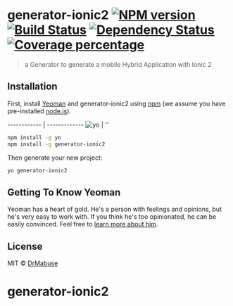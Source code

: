 # generator-ionic2 [![NPM version][npm-image]][npm-url] [![Build Status][travis-image]][travis-url] [![Dependency Status][daviddm-image]][daviddm-url] [![Coverage percentage][coveralls-image]][coveralls-url]
> a Generator to generate a mobile Hybrid Application with Ionic 2

## Installation

First, install [Yeoman](http://yeoman.io) and generator-ionic2 using [npm](https://www.npmjs.com/) (we assume you have pre-installed [node.js](https://nodejs.org/)).

------------ | -------------
![yo](http://yeoman.io/static/mustache.d62b915ab6.svg) | ''

```bash
npm install -g yo
npm install -g generator-ionic2
```

Then generate your new project:

```bash
yo generator-ionic2
```

## Getting To Know Yeoman

Yeoman has a heart of gold. He&#39;s a person with feelings and opinions, but he&#39;s very easy to work with. If you think he&#39;s too opinionated, he can be easily convinced. Feel free to [learn more about him](http://yeoman.io/).

## License

MIT © [DrMabuse](pascal-brewing.de)


[npm-image]: https://badge.fury.io/js/generator-ionic2.svg
[npm-url]: https://npmjs.org/package/generator-ionic2
[travis-image]: https://travis-ci.org/DrMabuse23/generator-ionic2.svg?branch=master
[travis-url]: https://travis-ci.org/DrMabuse23/generator-ionic2
[daviddm-image]: https://david-dm.org/DrMabuse23/generator-ionic2.svg?theme=shields.io
[daviddm-url]: https://david-dm.org/DrMabuse23/generator-ionic2
[coveralls-image]: https://coveralls.io/repos/DrMabuse23/generator-ionic2/badge.svg
[coveralls-url]: https://coveralls.io/r/DrMabuse23/generator-ionic2
# generator-ionic2
